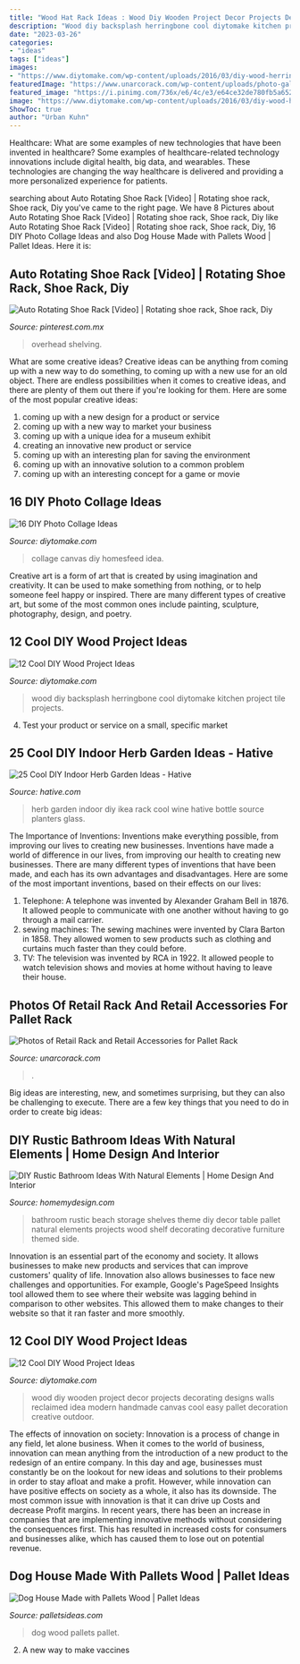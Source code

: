 ```yaml
---
title: "Wood Hat Rack Ideas : Wood Diy Wooden Project Decor Projects Decorating Designs Walls Reclaimed Idea Modern Handmade Canvas Cool Easy Pallet Decoration Creative Outdoor"
description: "Wood diy backsplash herringbone cool diytomake kitchen project tile projects"
date: "2023-03-26"
categories:
- "ideas"
tags: ["ideas"]
images:
- "https://www.diytomake.com/wp-content/uploads/2016/03/diy-wood-herringbone-backsplash-using-wood-shims.jpg"
featuredImage: "https://www.unarcorack.com/wp-content/uploads/photo-gallery/m-dividers-with-pipe.jpeg"
featured_image: "https://i.pinimg.com/736x/e6/4c/e3/e64ce32de780fb5a6527459266856357.jpg"
image: "https://www.diytomake.com/wp-content/uploads/2016/03/diy-wood-herringbone-backsplash-using-wood-shims.jpg"
ShowToc: true
author: "Urban Kuhn"
---
```



Healthcare: What are some examples of new technologies that have been invented in healthcare?
Some examples of healthcare-related technology innovations include digital health, big data, and wearables. These technologies are changing the way healthcare is delivered and providing a more personalized experience for patients.

	

		
searching about Auto Rotating Shoe Rack [Video] | Rotating shoe rack, Shoe rack, Diy you've came to the right page. We have 8 Pictures about Auto Rotating Shoe Rack [Video] | Rotating shoe rack, Shoe rack, Diy like Auto Rotating Shoe Rack [Video] | Rotating shoe rack, Shoe rack, Diy, 16 DIY Photo Collage Ideas and also Dog House Made with Pallets Wood | Pallet Ideas. Here it is:
		
    
## Auto Rotating Shoe Rack [Video] | Rotating Shoe Rack, Shoe Rack, Diy

<img loading=lazy src="https://i.pinimg.com/736x/e6/4c/e3/e64ce32de780fb5a6527459266856357.jpg" onerror="this.onerror=null;this.src='https://tse4.mm.bing.net/th?id=OIP.qUThOdl5eq2vHlwbIV0MwgHaNK&amp;pid=15.1';" alt="Auto Rotating Shoe Rack [Video] | Rotating shoe rack, Shoe rack, Diy">

_Source: pinterest.com.mx_

>overhead shelving. 

	

What are some creative ideas?
Creative ideas can be anything from coming up with a new way to do something, to coming up with a new use for an old object. There are endless possibilities when it comes to creative ideas, and there are plenty of them out there if you're looking for them. Here are some of the most popular creative ideas: 
1. coming up with a new design for a product or service 
2. coming up with a new way to market your business 
3. coming up with a unique idea for a museum exhibit 
4. creating an innovative new product or service 
5. coming up with an interesting plan for saving the environment 
6. coming up with an innovative solution to a common problem 
7. coming up with an interesting concept for a game or movie 

    
## 16 DIY Photo Collage Ideas

<img loading=lazy src="https://www.diytomake.com/wp-content/uploads/2015/10/DIY-Photo-Canvas-Collage.jpg" onerror="this.onerror=null;this.src='https://tse2.mm.bing.net/th?id=OIP.m8TI3vYpYuHwBWLG3j5kcgHaLB&amp;pid=15.1';" alt="16 DIY Photo Collage Ideas">

_Source: diytomake.com_

>collage canvas diy homesfeed idea. 

	

Creative art is a form of art that is created by using imagination and creativity. It can be used to make something from nothing, or to help someone feel happy or inspired. There are many different types of creative art, but some of the most common ones include painting, sculpture, photography, design, and poetry.

    
## 12 Cool DIY Wood Project Ideas

<img loading=lazy src="https://www.diytomake.com/wp-content/uploads/2016/03/diy-wood-herringbone-backsplash-using-wood-shims.jpg" onerror="this.onerror=null;this.src='https://tse1.mm.bing.net/th?id=OIP.4HPWlrlUnHukO3DhSLrDdAHaKG&amp;pid=15.1';" alt="12 Cool DIY Wood Project Ideas">

_Source: diytomake.com_

>wood diy backsplash herringbone cool diytomake kitchen project tile projects. 

	

4. Test your product or service on a small, specific market

    
## 25 Cool DIY Indoor Herb Garden Ideas - Hative

<img loading=lazy src="https://hative.com/wp-content/uploads/2014/11/indoor-garden/8-indoor-herb-garden-ikea-wine-rack.jpg" onerror="this.onerror=null;this.src='https://tse4.mm.bing.net/th?id=OIP.9tzui6D6x4a6r54zKx9KoAHaLD&amp;pid=15.1';" alt="25 Cool DIY Indoor Herb Garden Ideas - Hative">

_Source: hative.com_

>herb garden indoor diy ikea rack cool wine hative bottle source planters glass. 

	

The Importance of Inventions: Inventions make everything possible, from improving our lives to creating new businesses.
Inventions have made a world of difference in our lives, from improving our health to creating new businesses. There are many different types of inventions that have been made, and each has its own advantages and disadvantages. Here are some of the most important inventions, based on their effects on our lives:
1. Telephone: A telephone was invented by Alexander Graham Bell in 1876. It allowed people to communicate with one another without having to go through a mail carrier. 
2. sewing machines: The sewing machines were invented by Clara Barton in 1858. They allowed women to sew products such as clothing and curtains much faster than they could before. 
3. TV: The television was invented by RCA in 1922. It allowed people to watch television shows and movies at home without having to leave their house. 

    
## Photos Of Retail Rack And Retail Accessories For Pallet Rack

<img loading=lazy src="https://www.unarcorack.com/wp-content/uploads/photo-gallery/m-dividers-with-pipe.jpeg" onerror="this.onerror=null;this.src='https://tse3.mm.bing.net/th?id=OIP.VIevHMNzb0KZLP8HJKVVUwHaLH&amp;pid=15.1';" alt="Photos of Retail Rack and Retail Accessories for Pallet Rack">

_Source: unarcorack.com_

>. 

	

Big ideas are interesting, new, and sometimes surprising, but they can also be challenging to execute. There are a few key things that you need to do in order to create big ideas:

    
## DIY Rustic Bathroom Ideas With Natural Elements | Home Design And Interior

<img loading=lazy src="http://homemydesign.com/wp-content/uploads/2017/07/rustic-table-side-bathroom-furniture.jpg" onerror="this.onerror=null;this.src='https://tse4.mm.bing.net/th?id=OIP.ehuMmLMvrhghoAPxhXI9OQHaJ4&amp;pid=15.1';" alt="DIY Rustic Bathroom Ideas With Natural Elements | Home Design And Interior">

_Source: homemydesign.com_

>bathroom rustic beach storage shelves theme diy decor table pallet natural elements projects wood shelf decorating decorative furniture themed side. 

	

Innovation is an essential part of the economy and society. It allows businesses to make new products and services that can improve customers' quality of life. Innovation also allows businesses to face new challenges and opportunities. For example, Google's PageSpeed Insights tool allowed them to see where their website was lagging behind in comparison to other websites. This allowed them to make changes to their website so that it ran faster and more smoothly.

    
## 12 Cool DIY Wood Project Ideas

<img loading=lazy src="https://www.diytomake.com/wp-content/uploads/2016/03/wood-wall-decorating-ideas.jpg" onerror="this.onerror=null;this.src='https://tse2.mm.bing.net/th?id=OIP.iuSek_bk-3BOZUbY5JkPXwHaE8&amp;pid=15.1';" alt="12 Cool DIY Wood Project Ideas">

_Source: diytomake.com_

>wood diy wooden project decor projects decorating designs walls reclaimed idea modern handmade canvas cool easy pallet decoration creative outdoor. 

	

The effects of innovation on society:
Innovation is a process of change in any field, let alone business. When it comes to the world of business, innovation can mean anything from the introduction of a new product to the redesign of an entire company. In this day and age, businesses must constantly be on the lookout for new ideas and solutions to their problems in order to stay afloat and make a profit.
However, while innovation can have positive effects on society as a whole, it also has its downside. The most common issue with innovation is that it can drive up Costs and decrease Profit margins. In recent years, there has been an increase in companies that are implementing innovative methods without considering the consequences first. This has resulted in increased costs for consumers and businesses alike, which has caused them to lose out on potential revenue.

    
## Dog House Made With Pallets Wood | Pallet Ideas

<img loading=lazy src="http://www.palletsideas.com/wp-content/uploads/2015/08/Pallets-Wood-Dog-House.jpg" onerror="this.onerror=null;this.src='https://tse2.mm.bing.net/th?id=OIP.GkwKlxLgb1KlxDJGNHjbnwHaNd&amp;pid=15.1';" alt="Dog House Made with Pallets Wood | Pallet Ideas">

_Source: palletsideas.com_

>dog wood pallets pallet. 

	

2. A new way to make vaccines 

